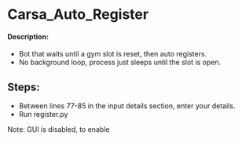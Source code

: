 # Carsa_Auto_Register

#### Description:
* Bot that waits until a gym slot is reset, then auto registers.
* No background loop, process just sleeps until the slot is open.


## Steps:
* Between lines 77-85 in the input details section, enter your details.
* Run register.py

Note: GUI is disabled, to enable
